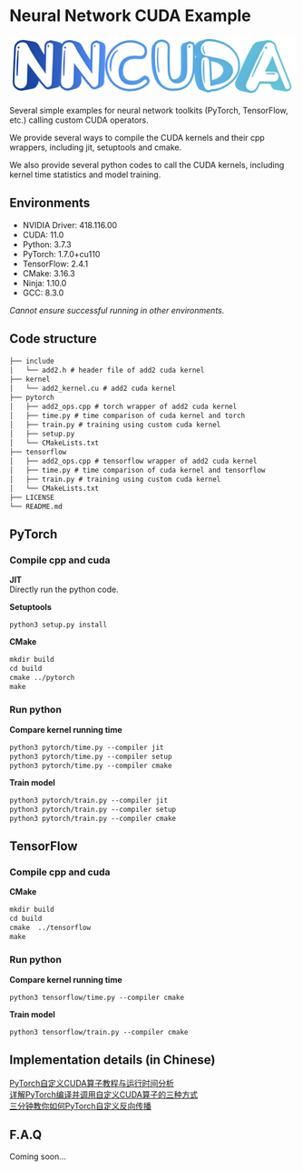 # Neural Network CUDA Example
![logo](./image/logo.png)

Several simple examples for neural network toolkits (PyTorch, TensorFlow, etc.) calling custom CUDA operators.

We provide several ways to compile the CUDA kernels and their cpp wrappers, including jit, setuptools and cmake.

We also provide several python codes to call the CUDA kernels, including kernel time statistics and model training.

## Environments
* NVIDIA Driver: 418.116.00
* CUDA: 11.0
* Python: 3.7.3
* PyTorch: 1.7.0+cu110
* TensorFlow: 2.4.1
* CMake: 3.16.3
* Ninja: 1.10.0
* GCC: 8.3.0

*Cannot ensure successful running in other environments.*

## Code structure
```shell
├── include
│   └── add2.h # header file of add2 cuda kernel
├── kernel
│   └── add2_kernel.cu # add2 cuda kernel
├── pytorch
│   ├── add2_ops.cpp # torch wrapper of add2 cuda kernel
│   ├── time.py # time comparison of cuda kernel and torch
│   ├── train.py # training using custom cuda kernel
│   ├── setup.py
│   └── CMakeLists.txt
├── tensorflow
│   ├── add2_ops.cpp # tensorflow wrapper of add2 cuda kernel
│   ├── time.py # time comparison of cuda kernel and tensorflow
│   ├── train.py # training using custom cuda kernel
│   └── CMakeLists.txt
├── LICENSE
└── README.md
```

## PyTorch
### Compile cpp and cuda
**JIT**  
Directly run the python code.

**Setuptools**  
```shell
python3 setup.py install
```

**CMake**  
```shell
mkdir build
cd build
cmake ../pytorch
make
```

### Run python
**Compare kernel running time**  
```shell
python3 pytorch/time.py --compiler jit
python3 pytorch/time.py --compiler setup
python3 pytorch/time.py --compiler cmake
```

**Train model**  
```shell
python3 pytorch/train.py --compiler jit
python3 pytorch/train.py --compiler setup
python3 pytorch/train.py --compiler cmake
```

## TensorFlow
### Compile cpp and cuda
**CMake**  
```shell
mkdir build
cd build
cmake  ../tensorflow
make
```

### Run python
**Compare kernel running time**  
```shell
python3 tensorflow/time.py --compiler cmake
```

**Train model**  
```shell
python3 tensorflow/train.py --compiler cmake
```

## Implementation details (in Chinese)
[PyTorch自定义CUDA算子教程与运行时间分析](https://godweiyang.com/2021/03/18/torch-cpp-cuda)  
[详解PyTorch编译并调用自定义CUDA算子的三种方式](https://godweiyang.com/2021/03/18/torch-cpp-cuda-2)  
[三分钟教你如何PyTorch自定义反向传播](https://godweiyang.com/2021/03/18/torch-cpp-cuda-3)

## F.A.Q
Coming soon...